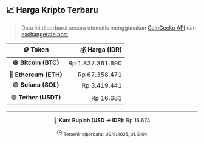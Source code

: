 

<!-- HARGA_KRIPTO -->
## 📈 Harga Kripto Terbaru

> Data ini diperbarui secara otomatis menggunakan [CoinGecko API](https://www.coingecko.com/) dan [exchangerate.host](https://exchangerate.host/)

<div align="center">

| 🪙 Token | 💰 Harga (IDR) |
|:------:|---------------:|
| 🟠 **Bitcoin (BTC)**   | Rp 1.837.361.690 |
| 🔵 **Ethereum (ETH)**  | Rp 67.358.471 |
| 🟣 **Solana (SOL)**    | Rp 3.419.441 |
| 🟢 **Tether (USDT)**   | Rp 16.681 |

---

💱 **Kurs Rupiah (USD → IDR)**: Rp 16.674

🕒 <sub>Terakhir diperbarui: 29/9/2025, 01.19.04</sub>

</div>
<!-- /HARGA_KRIPTO -->